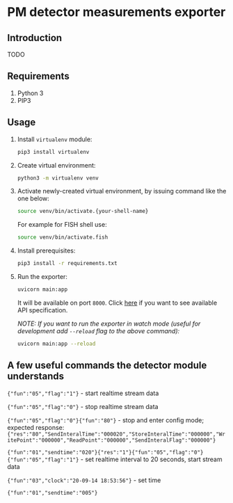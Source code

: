 # PM detector measurements exporter
## Introduction
TODO

## Requirements
1. Python 3
2. PIP3

## Usage
1. Install `virtualenv` module:
   ```bash
   pip3 install virtualenv
   ```
1. Create virtual environment:
   ```bash
   python3 -m virtualenv venv
   ```
1. Activate newly-created virtual environment, by issuing command like the one below:
   ```bash
   source venv/bin/activate.{your-shell-name}
   ```
   For example for FISH shell use:
   ```bash
   source venv/bin/activate.fish
   ```
1. Install prerequisites:
   ```bash
   pip3 install -r requirements.txt
   ```
1. Run the exporter:
   ```bash
   uvicorn main:app
   ```
   It will be available on port `8000`. Click [here](http://localhost:8000/docs) if you want to see available API specification.

   *NOTE: If you want to run the exporter in watch mode (useful for development add `--reload` flag to the above command):*
   ```bash
   uvicorn main:app --reload
   ```

## A few useful commands the detector module understands
`{"fun":"05","flag":"1"}` - start realtime stream data

`{"fun":"05","flag":"0"}` - stop realtime stream data

`{"fun":"05","flag":"0"}{"fun":"80"}` - stop and enter config mode; expected response: `{"res":"80","SendInteralTime":"000020","StoreInteralTime":"000000","WritePoint":"000000","ReadPoint":"000000","SendInteralFlag":"000000"}`

`{"fun":"01","sendtime":"020"}{"res":"1"}{"fun":"05","flag":"0"}{"fun":"05","flag":"1"}` - set realtime interval to 20 seconds, start stream data

`{"fun":"03","clock":"20-09-14 18:53:56"}` - set time

`{"fun":"01","sendtime":"005"}`